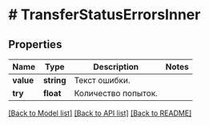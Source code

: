 # # TransferStatusErrorsInner

## Properties

Name | Type | Description | Notes
------------ | ------------- | ------------- | -------------
**value** | **string** | Текст ошибки. |
**try** | **float** | Количество попыток. |

[[Back to Model list]](../../README.md#models) [[Back to API list]](../../README.md#endpoints) [[Back to README]](../../README.md)
